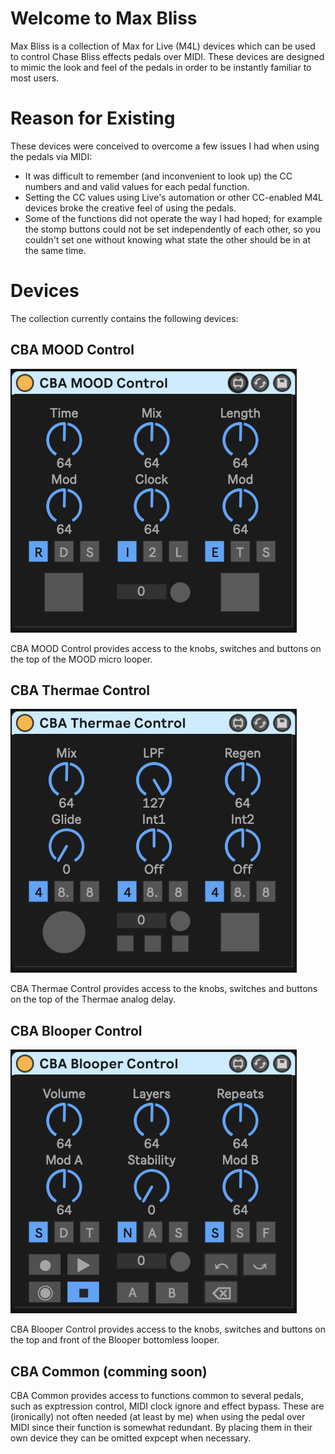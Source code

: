 # Welcome to Max Bliss

Max Bliss is a collection of Max for Live (M4L) devices which can be used to 
control Chase Bliss effects pedals over MIDI. These devices are designed to mimic
the look and feel of the pedals in order to be instantly familiar to most users.

# Reason for Existing

These devices were conceived to overcome a few issues I had when using the pedals
via MIDI:

* It was difficult to remember (and inconvenient to look up) the CC numbers and 
   and valid values for each pedal function.
* Setting the CC values using Live's automation or other CC-enabled M4L devices
   broke the creative feel of using the pedals.
* Some of the functions did not operate the way I had hoped; for example the 
   stomp buttons could not be set independently of each other, so you couldn't set
   one without knowing what state the other should be in at the same time.

# Devices

The collection currently contains the following devices:

## CBA MOOD Control

![CBA MOOD Control Device Image](images/mood-control.png)

CBA MOOD Control provides access to the knobs, switches and buttons on the top of the MOOD micro looper.

## CBA Thermae Control

![CBA Thermae Control Device Image](images/thermae-control.png)

CBA Thermae Control provides access to the knobs, switches and buttons on the top of the Thermae analog delay.

## CBA Blooper Control

![CBA Blooper Control Device Image](images/blooper-control.png)

CBA Blooper Control provides access to the knobs, switches and buttons on the top and front of the Blooper bottomless looper.

## CBA Common (comming soon)

CBA Common provides access to functions common to several pedals, such as exptression control, MIDI clock ignore and effect bypass. These are (ironically) not often needed (at least by me) when using the pedal over MIDI since their function is somewhat redundant. By placing them in their own device they can be omitted expcept when necessary.
